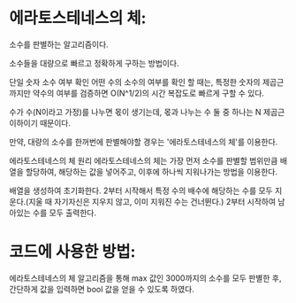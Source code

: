 # 에라토스테네스의 체:
소수를 판별하는 알고리즘이다.

소수들을 대량으로 빠르고 정확하게 구하는 방법이다.

단일 숫자 소수 여부 확인
어떤 수의 소수의 여부를 확인 할 때는, 특정한 숫자의 제곱근 까지만 약수의 여부를 검증하면 O(N^1/2)의 시간 복잡도로 빠르게 구할 수 있다.

수가 수(N이라고 가정)를 나누면 몫이 생기는데, 몫과 나누는 수 둘 중 하나는 N 제곱근 이하이기 때문이다.

만약, 대량의 소수를 한꺼번에 판별해야할 경우는 '에라토스테네스의 체'를 이용한다.

에라토스테네스의 체 원리
에라토스테네스의 체는 가장 먼저 소수를 판별할 범위만큼 배열을 할당하여, 해당하는 값을 넣어주고, 이후에 하나씩 지워나가는 방법을 이용한다.

배열을 생성하여 초기화한다.
2부터 시작해서 특정 수의 배수에 해당하는 수를 모두 지운다.(지울 때 자기자신은 지우지 않고, 이미 지워진 수는 건너뛴다.)
2부터 시작하여 남아있는 수를 모두 출력한다.

# 코드에 사용한 방법:
에라토스테네스의 체 알고리즘을 통해 max 값인 3000까지의 소수를 모두 판별한 후,
간단하게 값을 입력하면 bool 값을 얻을 수 있도록 하였다.
